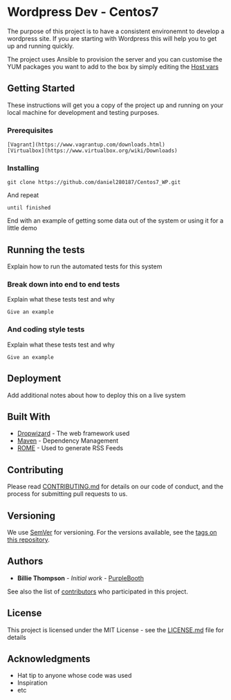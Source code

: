 # Wordpress Dev - Centos7

The purpose of this project is to have a consistent environemnt to develop a wordpress site. If you are starting with Wordpress this will help you to get up and running quickly.

The project uses Ansible to provision the server and you can customise the YUM packages you want to add to the box by simply editing the [Host vars](https://github.com/daniel280187/Centos7_WP/blob/master/shared/ansible/host_vars/127.0.0.1.yaml)

## Getting Started

These instructions will get you a copy of the project up and running on your local machine for development and testing purposes.

### Prerequisites



```
[Vagrant](https://www.vagrantup.com/downloads.html)
[Virtualbox](https://www.virtualbox.org/wiki/Downloads)
```

### Installing



```
git clone https://github.com/daniel280187/Centos7_WP.git

```

And repeat

```
until finished
```

End with an example of getting some data out of the system or using it for a little demo

## Running the tests

Explain how to run the automated tests for this system

### Break down into end to end tests

Explain what these tests test and why

```
Give an example
```

### And coding style tests

Explain what these tests test and why

```
Give an example
```

## Deployment

Add additional notes about how to deploy this on a live system

## Built With



* [Dropwizard](http://www.dropwizard.io/1.0.2/docs/) - The web framework used
* [Maven](https://maven.apache.org/) - Dependency Management
* [ROME](https://rometools.github.io/rome/) - Used to generate RSS Feeds

## Contributing

Please read [CONTRIBUTING.md](https://gist.github.com/PurpleBooth/b24679402957c63ec426) for details on our code of conduct, and the process for submitting pull requests to us.

## Versioning

We use [SemVer](http://semver.org/) for versioning. For the versions available, see the [tags on this repository](https://github.com/your/project/tags).

## Authors

* **Billie Thompson** - *Initial work* - [PurpleBooth](https://github.com/PurpleBooth)

See also the list of [contributors](https://github.com/your/project/contributors) who participated in this project.

## License

This project is licensed under the MIT License - see the [LICENSE.md](LICENSE.md) file for details

## Acknowledgments

* Hat tip to anyone whose code was used
* Inspiration
* etc
